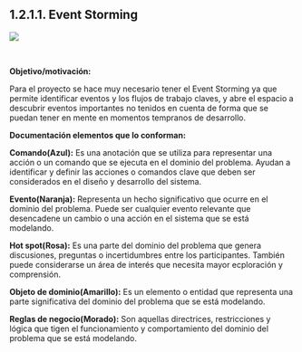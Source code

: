 

## 1.2.1.1. Event Storming


![](https://github.com/MiguelRiosT/ApipetDocumentacion/blob/main/Dise%C3%B1o%20detallado/Vista%20funcional/EventStorming/EventStorming.drawio.png)


<br>


**Objetivo/motivación:**

Para el proyecto se hace muy necesario tener el Event Storming ya que permite identificar eventos y los flujos de trabajo claves, y abre el espacio a descubrir eventos importantes no tenidos en cuenta de forma que se puedan tener en mente en momentos tempranos de desarrollo.


**Documentación elementos que lo conforman:**

**Comando(Azul):** Es una anotación que se utiliza para representar una acción o un comando que se ejecuta en el dominio del problema. Ayudan a identificar y definir las acciones o comandos clave que deben ser considerados en el diseño y desarrollo del sistema.

**Evento(Naranja):** Representa un hecho significativo que ocurre en el dominio del problema. Puede ser cualquier evento relevante que desencadene un cambio o una acción en el sistema que se está modelando.

**Hot spot(Rosa):** Es una parte del dominio del problema que genera discusiones, preguntas o incertidumbres entre los participantes. También puede considerarse un área de interés que necesita mayor ecploración y comprensión.

**Objeto de dominio(Amarillo):** Es un elemento o entidad que representa una parte significativa del dominio del problema que se está modelando.

**Reglas de negocio(Morado):** Son aquellas directrices, restricciones y lógica que tigen el funcionamiento y comportamiento del dominio del problema que se está modelando.

